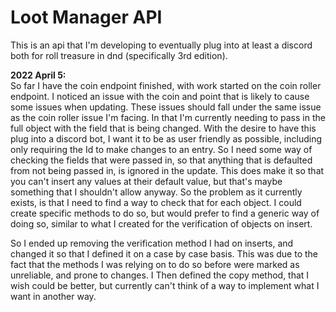 # Loot Manager API

This is an api that I'm developing to eventually plug into at least a discord both for roll treasure in dnd (specifically 
3rd edition).

__2022 April 5:__  
So far I have the coin endpoint finished, with work started on the coin roller endpoint. I noticed an issue with the coin 
and point that is likely to cause some issues when updating. These issues should fall under the same issue as the
coin roller issue I'm facing. In that I'm currently needing to pass in the full object with the field that 
is being changed. With the desire to have this plug into a discord bot, I want it to be as user friendly as possible,
including only requiring the Id to make changes to an entry. So I need some way of checking the fields
that were passed in, so that anything that is defaulted from not being passed in, is ignored in the update.
This does make it so that you can't insert any values at their default value, but that's maybe something that I 
shouldn't allow anyway. So the problem as it currently exists, is that I need to find a way to check that for each object.
I could create specific methods to do so, but would prefer to find a generic way of doing so, similar to what I created for the 
verification of objects on insert.

So I ended up removing the verification method I had on inserts, and changed it so that I defined it on a case by case basis.
This was due to the fact that the methods I was relying on to do so before were marked as unreliable, and prone to changes. I Then defined the copy 
method, that I wish could be better, but currently can't think of a way to implement what I want in another way.